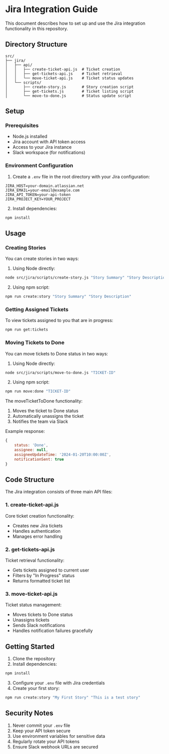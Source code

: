 # Jira Integration Guide

This document describes how to set up and use the Jira integration functionality in this repository.

## Directory Structure

```
src/
├── jira/
│   ├── api/
│   │   ├── create-ticket-api.js  # Ticket creation
│   │   ├── get-tickets-api.js    # Ticket retrieval
│   │   └── move-ticket-api.js    # Ticket status updates
│   └── scripts/
│       ├── create-story.js       # Story creation script
│       ├── get-tickets.js        # Ticket listing script
│       └── move-to-done.js       # Status update script
```

## Setup

### Prerequisites
- Node.js installed
- Jira account with API token access
- Access to your Jira instance
- Slack workspace (for notifications)

### Environment Configuration

1. Create a `.env` file in the root directory with your Jira configuration:
```env
JIRA_HOST=your-domain.atlassian.net
JIRA_EMAIL=your-email@example.com
JIRA_API_TOKEN=your-api-token
JIRA_PROJECT_KEY=YOUR_PROJECT
```

2. Install dependencies:
```bash
npm install
```

## Usage

### Creating Stories

You can create stories in two ways:

1. Using Node directly:
```bash
node src/jira/scripts/create-story.js "Story Summary" "Story Description"
```

2. Using npm script:
```bash
npm run create:story "Story Summary" "Story Description"
```

### Getting Assigned Tickets

To view tickets assigned to you that are in progress:
```bash
npm run get:tickets
```

### Moving Tickets to Done

You can move tickets to Done status in two ways:

1. Using Node directly:
```bash
node src/jira/scripts/move-to-done.js "TICKET-ID"
```

2. Using npm script:
```bash
npm run move:done "TICKET-ID"
```

The moveTicketToDone functionality:
1. Moves the ticket to Done status
2. Automatically unassigns the ticket
3. Notifies the team via Slack

Example response:
```javascript
{
    status: 'Done',
    assignee: null,
    assigneeUpdateTime: '2024-01-20T10:00:00Z',
    notificationSent: true
}
```

## Code Structure

The Jira integration consists of three main API files:

### 1. create-ticket-api.js
Core ticket creation functionality:
- Creates new Jira tickets
- Handles authentication
- Manages error handling

### 2. get-tickets-api.js
Ticket retrieval functionality:
- Gets tickets assigned to current user
- Filters by "In Progress" status
- Returns formatted ticket list

### 3. move-ticket-api.js
Ticket status management:
- Moves tickets to Done status
- Unassigns tickets
- Sends Slack notifications
- Handles notification failures gracefully

## Getting Started

1. Clone the repository
2. Install dependencies:
```bash
npm install
```
3. Configure your `.env` file with Jira credentials
4. Create your first story:
```bash
npm run create:story "My First Story" "This is a test story"
```

## Security Notes

1. Never commit your `.env` file
2. Keep your API token secure
3. Use environment variables for sensitive data
4. Regularly rotate your API tokens
5. Ensure Slack webhook URLs are secured 